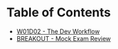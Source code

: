# Table of Contents

* [W01D02 - The Dev Workflow](/w01d02)
* [BREAKOUT - Mock Exam Review](/breakout-mock-exam-review)
